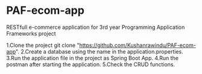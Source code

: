 # PAF-ecom-app
RESTfull e-commerce application for 3rd year Programming Application Frameworks project  

1.Clone the project git clone "https://github.com/Kushanrawindu/PAF-ecom-app".
2.Create a database using the name in the application.properties.
3.Run the application file in the project as Spring Boot App.
4.Run the postman after starting the application.
5.Check the CRUD functions.
